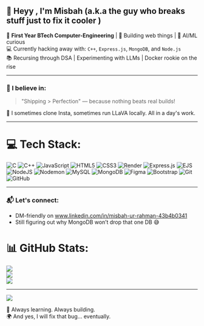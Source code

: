 ## 👋 Heyy , I'm Misbah (a.k.a the guy who breaks stuff just to fix it cooler )

🔧 **First Year BTech Computer-Engineering** | 🚀 Building web things | 🤖 AI/ML curious  
💻 Currently hacking away with: `C++`, `Express.js`, `MongoDB`, and `Node.js`  
📚 Recursing through DSA | Experimenting with LLMs | Docker rookie on the rise  

---

### 🎯 I believe in:
> "Shipping > Perfection" — because nothing beats real builds!

📸 I sometimes clone Insta, sometimes run LLaVA locally. All in a day's work.

---

# 💻 Tech Stack:
![C](https://img.shields.io/badge/c-%2300599C.svg?style=for-the-badge&logo=c&logoColor=white) ![C++](https://img.shields.io/badge/c++-%2300599C.svg?style=for-the-badge&logo=c%2B%2B&logoColor=white) ![JavaScript](https://img.shields.io/badge/javascript-%23323330.svg?style=for-the-badge&logo=javascript&logoColor=%23F7DF1E) ![HTML5](https://img.shields.io/badge/html5-%23E34F26.svg?style=for-the-badge&logo=html5&logoColor=white) ![CSS3](https://img.shields.io/badge/css3-%231572B6.svg?style=for-the-badge&logo=css3&logoColor=white) ![Render](https://img.shields.io/badge/Render-%46E3B7.svg?style=for-the-badge&logo=render&logoColor=white) ![Express.js](https://img.shields.io/badge/express.js-%23404d59.svg?style=for-the-badge&logo=express&logoColor=%2361DAFB) ![EJS](https://img.shields.io/badge/ejs-%23B4CA65.svg?style=for-the-badge&logo=ejs&logoColor=black) ![NodeJS](https://img.shields.io/badge/node.js-6DA55F?style=for-the-badge&logo=node.js&logoColor=white) ![Nodemon](https://img.shields.io/badge/NODEMON-%23323330.svg?style=for-the-badge&logo=nodemon&logoColor=%BBDEAD) ![MySQL](https://img.shields.io/badge/mysql-4479A1.svg?style=for-the-badge&logo=mysql&logoColor=white) ![MongoDB](https://img.shields.io/badge/MongoDB-%234ea94b.svg?style=for-the-badge&logo=mongodb&logoColor=white) ![Figma](https://img.shields.io/badge/figma-%23F24E1E.svg?style=for-the-badge&logo=figma&logoColor=white) ![Bootstrap](https://img.shields.io/badge/bootstrap-%238511FA.svg?style=for-the-badge&logo=bootstrap&logoColor=white) ![Git](https://img.shields.io/badge/git-%23F05033.svg?style=for-the-badge&logo=git&logoColor=white) ![GitHub](https://img.shields.io/badge/github-%23121011.svg?style=for-the-badge&logo=github&logoColor=white)

---

### 📬 Let's connect:
- DM-friendly on www.linkedin.com/in/misbah-ur-rahman-43b4b0341 
- Still figuring out why MongoDB won’t drop that one DB 😅

# 📊 GitHub Stats:
![](https://github-readme-stats.vercel.app/api?username=pinkkman&theme=merko&hide_border=false&include_all_commits=false&count_private=false)<br/>
![](https://nirzak-streak-stats.vercel.app/?user=pinkkman&theme=merko&hide_border=false)<br/>
![](https://github-readme-stats.vercel.app/api/top-langs/?username=pinkkman&theme=merko&hide_border=false&include_all_commits=false&count_private=false&layout=compact)

---
[![](https://visitcount.itsvg.in/api?id=pinkkman&icon=0&color=0)](https://visitcount.itsvg.in)

<!-- Proudly created with GPRM ( https://gprm.itsvg.in ) -->

🧠 Always learning. Always building.  
🌍 And yes, I will fix that bug... eventually.

